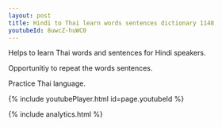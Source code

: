 ```yaml
---
layout: post
title: Hindi to Thai learn words sentences dictionary 1148 
youtubeId: 8uwcZ-huWC0
---
```

 
 
Helps to learn Thai words and sentences for Hindi speakers.

Opportunitiy to repeat the words sentences. 

Practice Thai language. 
 
{% include youtubePlayer.html id=page.youtubeId %}
 
 
{% include analytics.html %}